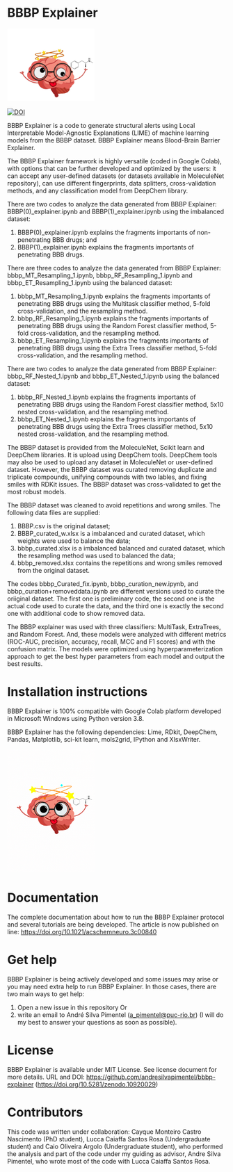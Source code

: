 # BBBP Explainer
<img src="emoji brain.jpg" alt="drawing" width="200"/>

[![DOI](https://zenodo.org/badge/606507245.svg)](https://zenodo.org/badge/latestdoi/606507245)

BBBP Explainer is a code to generate structural alerts using Local Interpretable Model-Agnostic Explanations (LIME) of machine learning models from the BBBP dataset.
BBBP Explainer means Blood-Brain Barrier Explainer.

The BBBP Explainer framework is highly versatile (coded in Google Colab), with options that can be further developed and optimized by the users: it can accept any user-defined datasets (or datasets available in MoleculeNet repository), can use different fingerprints, data splitters, cross-validation methods, and any classification model from DeepChem library.

There are two codes to analyze the data generated from BBBP Explainer: BBBP(0)_explainer.ipynb and BBBP(1)_explainer.ipynb using the imbalanced dataset:
1) BBBP(0)_explainer.ipynb explains the fragments importants of non-penetrating BBB drugs; and
2) BBBP(1)_explainer.ipynb explains the fragments importants of penetrating BBB drugs.

There are three codes to analyze the data generated from BBBP Explainer: bbbp_MT_Resampling_1.ipynb, bbbp_RF_Resampling_1.ipynb and bbbp_ET_Resampling_1.ipynb using the balanced dataset:
1) bbbp_MT_Resampling_1.ipynb explains the fragments importants of penetrating BBB drugs using the Multitask classifier method, 5-fold cross-validation, and the resampling method.
2) bbbp_RF_Resampling_1.ipynb explains the fragments importants of penetrating BBB drugs using the Random Forest classifier method, 5-fold cross-validation, and the resampling method.
3) bbbp_ET_Resampling_1.ipynb explains the fragments importants of penetrating BBB drugs using the Extra Trees classifier method, 5-fold cross-validation, and the resampling method.

There are two codes to analyze the data generated from BBBP Explainer: bbbp_RF_Nested_1.ipynb and bbbp_ET_Nested_1.ipynb using the balanced dataset:
1) bbbp_RF_Nested_1.ipynb explains the fragments importants of penetrating BBB drugs using the Random Forest classifier method, 5x10 nested cross-validation, and the resampling method.
2) bbbp_ET_Nested_1.ipynb explains the fragments importants of penetrating BBB drugs using the Extra Trees classifier method, 5x10 nested cross-validation, and the resampling method.

The BBBP dataset is provided from the MoleculeNet, Scikit learn and DeepChem libraries. It is upload using DeepChem tools. DeepChem tools may also be used to upload any dataset in MoleculeNet or user-defined dataset. However, the BBBP dataset was curated removing duplicate and triplicate compounds, unifying compounds with two lables, and fixing smiles with RDKit issues. The BBBP dataset was cross-validated to get the most robust models.

The BBBP dataset was cleaned to avoid repetitions and wrong smiles. The following data files are supplied:

1) BBBP.csv is the original dataset;
2) BBBP_curated_w.xlsx is a imbalanced and curated dataset, which weights were used to balance the data;
3) bbbp_curated.xlsx is a imbalanced balanced and curated dataset, which the resampling method was used to balanced the data;
4) bbbp_removed.xlsx contains the repetitions and wrong smiles removed from the original dataset.

The codes bbbp_Curated_fix.ipynb, bbbp_curation_new.ipynb, and bbbp_curation+removeddata.ipynb are different versions used to curate the oriiginal dataset. The first one is preliminary code, the second one is the actual code used to curate the data, and the third one is exactly the second one with additional code to show removed data.

The BBBP explainer was used with three classifiers: MultiTask, ExtraTrees, and Random Forest. And, these models were analyzed with different metrics (ROC-AUC, precision, accuracy, recall, MCC and F1 scores) and with the confusion matrix. The models were optimized using hyperparameterization approach to get the best hyper parameters from each model and output the best results.

# Installation instructions

BBBP Explainer is 100% compatible with Google Colab platform developed in Microsoft Windows using Python version 3.8.

BBBP Explainer has the following dependencies: Lime, RDkit, DeepChem, Pandas, Matplotlib, sci-kit learn, mols2grid, IPython and XlsxWriter.

<img src="emoji brain.gif" alt="drawing" width="200"/>

# Documentation

The complete documentation about how to run the BBBP Explainer protocol and several tutorials are being developed. The article is now published on line: https://doi.org/10.1021/acschemneuro.3c00840

# Get help

BBBP Explainer is being actively developed and some issues may arise or you may need extra help to run BBBP Explainer. In those cases, there are two main ways to get help:

1) Open a new issue in this repository
Or 
2) write an email to André Silva Pimentel (a_pimentel@puc-rio.br) (I will do my best to answer your questions as soon as possible).

# License

BBBP Explainer is available under MIT License. See license document for more details. URL and DOI: https://github.com/andresilvapimentel/bbbp-explainer (https://doi.org/10.5281/zenodo.10920029)

# Contributors

This code was written under collaboration:
Cayque Monteiro Castro Nascimento (PhD student), Lucca Caiaffa Santos Rosa (Undergraduate student) and Caio Oliveira Argolo (Undergraduate student), who performed the analysis and part of the code under my guiding as advisor, Andre Silva Pimentel, who wrote most of the code with Lucca Caiaffa Santos Rosa.

